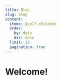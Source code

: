 ```yaml
---
title: Blog
slug: blog
content:
  items: @self.children
  order:
    by: date
    dir: desc
  limit: 20
  pagination: true
---
```


# Welcome!
